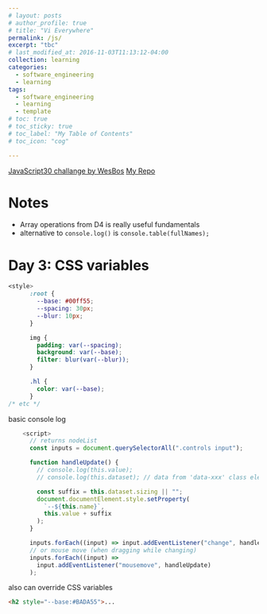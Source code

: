 ```yaml
---
# layout: posts
# author_profile: true
# title: "Vi Everywhere"
permalink: /js/
excerpt: "tbc"
# last_modified_at: 2016-11-03T11:13:12-04:00
collection: learning
categories:
  - software_engineering
  - learning
tags:
  - software_engineering
  - learning
  - template
# toc: true
# toc_sticky: true
# toc_label: "My Table of Contents"
# toc_icon: "cog"

---
```


[JavaScript30 challange by WesBos](https://courses.wesbos.com/)
[My Repo](https://github.com/friendlyantz/JavaScript30)
 # Notes 
- Array operations from D4 is really useful fundamentals
- alternative to `console.log()` is `console.table(fullNames);`

# Day 3: CSS variables

```css
<style>
      :root {
        --base: #00ff55;
        --spacing: 30px;
        --blur: 10px;
      }

      img {
        padding: var(--spacing);
        background: var(--base);
        filter: blur(var(--blur));
      }

      .hl {
        color: var(--base);
      }
/* etc */
```
basic console log
```js
    <script>
      // returns nodeList
      const inputs = document.querySelectorAll(".controls input");

      function handleUpdate() {
        // console.log(this.value);
        // console.log(this.dataset); // data from 'data-xxx' class element

        const suffix = this.dataset.sizing || "";
        document.documentElement.style.setProperty(
          `--${this.name}`,
          this.value + suffix
        );
      }

      inputs.forEach((input) => input.addEventListener("change", handleUpdate));
      // or mouse move (when dragging while changing)
      inputs.forEach((input) =>
        input.addEventListener("mousemove", handleUpdate)
      );
```

also can override CSS variables
```html
<h2 style="--base:#BADA55">...
```